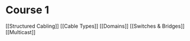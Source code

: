 # Course 1 
[[Structured Cabling]]
[[Cable Types]]
[[Domains]]
[[Switches & Bridges]]
[[Multicast]]
